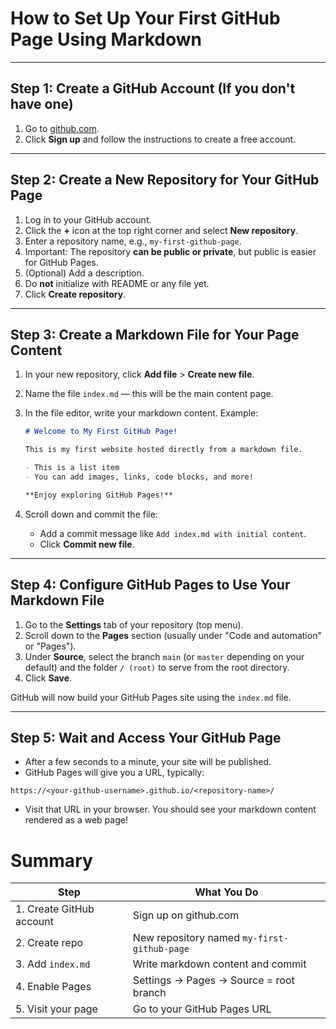 # How to Set Up Your First GitHub Page Using Markdown

---

## Step 1: Create a GitHub Account (If you don't have one)

1. Go to [github.com](https://github.com).
2. Click **Sign up** and follow the instructions to create a free account.

---

## Step 2: Create a New Repository for Your GitHub Page

1. Log in to your GitHub account.
2. Click the **+** icon at the top right corner and select **New repository**.
3. Enter a repository name, e.g., `my-first-github-page`.
4. Important: The repository **can be public or private**, but public is easier for GitHub Pages.
5. (Optional) Add a description.
6. Do **not** initialize with README or any file yet.
7. Click **Create repository**.

---

## Step 3: Create a Markdown File for Your Page Content

1. In your new repository, click **Add file** > **Create new file**.

2. Name the file `index.md` — this will be the main content page.

3. In the file editor, write your markdown content. Example:

   ```markdown
   # Welcome to My First GitHub Page!

   This is my first website hosted directly from a markdown file.

   - This is a list item
   - You can add images, links, code blocks, and more!

   **Enjoy exploring GitHub Pages!**
   ```

4. Scroll down and commit the file:

   * Add a commit message like `Add index.md with initial content`.
   * Click **Commit new file**.

---

## Step 4: Configure GitHub Pages to Use Your Markdown File

1. Go to the **Settings** tab of your repository (top menu).
2. Scroll down to the **Pages** section (usually under "Code and automation" or "Pages").
3. Under **Source**, select the branch `main` (or `master` depending on your default) and the folder `/ (root)` to serve from the root directory.
4. Click **Save**.

GitHub will now build your GitHub Pages site using the `index.md` file.

---

## Step 5: Wait and Access Your GitHub Page

* After a few seconds to a minute, your site will be published.
* GitHub Pages will give you a URL, typically:

```
https://<your-github-username>.github.io/<repository-name>/
```

* Visit that URL in your browser. You should see your markdown content rendered as a web page!

# Summary

| Step                     | What You Do                                 |
| ------------------------ | ------------------------------------------- |
| 1. Create GitHub account | Sign up on github.com                       |
| 2. Create repo           | New repository named `my-first-github-page` |
| 3. Add `index.md`        | Write markdown content and commit           |
| 4. Enable Pages          | Settings → Pages → Source = root branch     |
| 5. Visit your page       | Go to your GitHub Pages URL                 |
